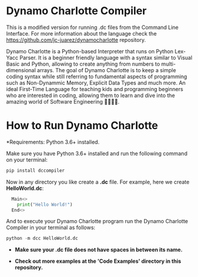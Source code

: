 # Dynamo Charlotte Compiler

This is a modified version for running .dc files from the Command Line Interface. For more information about the language check the https://github.com/jc-juarez/dynamocharlotte repository.

Dynamo Charlotte is a Python-based Interpreter that runs on Python Lex-Yacc Parser. It is a beginner friendly language with a syntax similar to Visual Basic and Python, allowing to create anything from numbers to multi-dimensional arrays. The goal of Dynamo Charlotte is to keep a simple coding syntax while still referring to fundamental aspects of programming such as Non-Dynammic Memory, Explicit Data Types and much more. An ideal First-Time Language for teaching kids and programming beginners who are interested in coding, allowing them to learn and dive into the amazing world of Software Engineering 👩‍💻👨‍💻.

How to Run Dynamo Charlotte
==========

*Requirements: 
Python 3.6+ installed.

Make sure you have Python 3.6+ installed and run the following command on your terminal:

```python
pip install dccompiler
```

Now in any directory you like create a **.dc** file. For example, here we create **HelloWorld.dc**:

```python
  Main<>
    print("Hello World!")
  End<>
```
And to execute your Dynamo Charlotte program run the Dynamo Charlotte Compiler in your terminal as follows:

```python
python -m dcc HelloWorld.dc
```

- **Make sure your .dc file does not have spaces in between its name.**

- **Check out more examples at the 'Code Examples' directory in this repository.**


